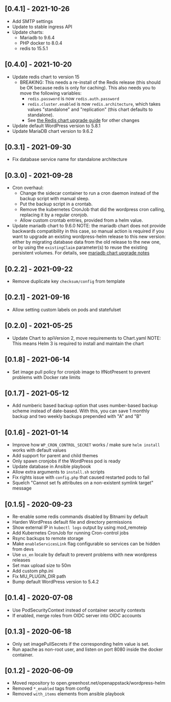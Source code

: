## [0.4.1] - 2021-10-26

* Add SMTP settings
* Update to stable ingress API
* Update charts:
  * Mariadb to 9.6.4
  * PHP docker to 8.0.4
  * redis to 15.5.1

## [0.4.0] - 2021-10-20

* Update redis chart to version 15
  * BREAKING: This needs a re-install of the Redis release (this should be OK
    because redis is only for caching). This also needs you to move the
    following variables: 
    - `redis.password` is now `redis.auth.password`
    - `redis.cluster.enabled` is now `redis.architecture`, which takes values
      "standalone" and "replication" (this chart defaults to standalone).
    - See [the Redis chart upgrade guide](https://github.com/bitnami/charts/tree/master/bitnami/redis#upgrading)
      for other changes
* Update default WordPress version to 5.8.1
* Update MariaDB chart version to 9.6.2

## [0.3.1] - 2021-09-30

* Fix database service name for standalone architecture

## [0.3.0] - 2021-09-28

* Cron overhaul:
  - Change the sidecar container to run a cron daemon instead of the backup
    script with manual sleep.
  - Put the backup script in a crontab.
  - Remove the kubernetes CronJob that did the wordpress cron calling,
    replacing it by a regular cronjob.
  - Allow custom crontab entries, provided from a helm value.
* Update mariadb chart to 9.6.0
  NOTE: the mariadb chart does not provide backwards compatibility in this
  case, so manual action is required if you want to upgrade an existing
  wordpress-helm release to this new version: either by migrating database data
  from the old release to the new one, or by using the `existingClaim`
  parameter(s) to reuse the existing persistent volumes. For details, see
  [mariadb chart upgrade notes](
  https://artifacthub.io/packages/helm/bitnami/mariadb/9.6.0#to-8-0-0)

## [0.2.2] - 2021-09-22

* Remove duplicate key `checksum/config` from template

## [0.2.1] - 2021-09-16

* Allow setting custom labels on pods and statefulset

## [0.2.0] - 2021-05-25

* Update Chart to apiVersion 2, move requirements to Chart.yaml
  NOTE: This means Helm 3 is required to install and maintain the chart

## [0.1.8] - 2021-06-14

* Set image pull policy for cronjob image to IfNotPresent to prevent problems
  with Docker rate limits

## [0.1.7] - 2021-05-12

* Add numberic based backup option that uses number-based backup scheme instead
  of date-based. With this, you can save 1 monthly backup and two weekly backups
  prepended with "A" and "B"

## [0.1.6] - 2021-01-14

* Improve how `WP_CRON_CONTROL_SECRET` works / make sure `helm install` works with default values
* Add support for parent and child themes
* Only spawn cronjobs if the WordPress pod is ready
* Update database in Ansible playbook
* Allow extra arguments to `install.sh` scripts
* Fix rights issue with `config.php` that caused restarted pods to fail
* Squelch "Cannot set fs attributes on a non-existent symlink target" message

## [0.1.5] - 2020-09-23

* Re-enable some redis commands disabled by Bitnami by default
* Harden WordPress default file and directory permissions
* Show external IP in `kubectl logs` output by using mod_remoteip
* Add Kubernetes CronJob for running Cron-control jobs
* Rsync backups to remote storage
* Make `enableServicesLink` flag configurable so services can be hidden from devs
* Use `us_en` locale by default to prevent problems with new wordpress releases
* Set max upload size to 50m
* Add custom php.ini
* Fix MU_PLUGIN_DIR path
* Bump default WordPress version to 5.4.2

## [0.1.4] - 2020-07-08

* Use PodSecurityContext instead of container security contexts
* If enabled, merge roles from OIDC server into OIDC accounts

## [0.1.3] - 2020-06-18

* Only set imagePullSecrets if the corresponding helm value is set.
* Run apache as non-root user, and listen on port 8080 inside the docker
  container.

## [0.1.2] - 2020-06-09

* Moved repository to open.greenhost.net/openappstack/wordpress-helm
* Removed `*_enabled` tags from config
* Removed `with_items` elements from ansible playbook
